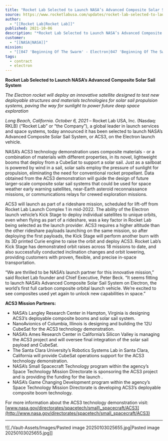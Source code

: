 ```yaml
---
title: "Rocket Lab Selected to Launch NASA’s Advanced Composite Solar Sail System "
source: https://www.rocketlabusa.com/updates/rocket-lab-selected-to-launch-nasas-advanced-composite-solar-sail-system/
author:
  - "[[Rocket Lab|Rocket Lab]]"
published: 2021-10-06
description: "*Rocket Lab Selected to Launch NASA’s Advanced Composite Solar Sail System*"
customer:
  - "[[NASA|NASA]]"
mission:
  - "[[047 'Beginning Of The Swarm' - Electron|047 'Beginning Of The Swarm' - Electron]]"
tags:
  - contract
  - electron
---
```

**Rocket Lab Selected to Launch NASA’s Advanced Composite Solar Sail System**

*The Electron rocket will deploy an innovative satellite designed to test new deployable structures and materials technologies for solar sail propulsion systems, paving the way for sunlight to power future deep space exploration*

*Long Beach, California. October 6, 2021* – Rocket Lab USA, Inc. (Nasdaq: RKLB) (“Rocket Lab” or “the Company”), a global leader in launch services and space systems, today announced it has been selected to launch NASA’s Advanced Composite Solar Sail System, or ACS3, on the Electron launch vehicle.

NASA’s ACS3 technology demonstration uses composite materials - or a combination of materials with different properties, in its novel, lightweight booms that deploy from a CubeSat to support a solar sail. Just as a sailboat is powered by wind in a sail, solar sails employ the pressure of sunlight for propulsion, eliminating the need for conventional rocket propellant. Data obtained from the ACS3 demonstration will guide the design of future larger-scale composite solar sail systems that could be used for space weather early warning satellites, near-Earth asteroid reconnaissance missions, or communications relays for crewed exploration missions.

ACS3 will launch as part of a rideshare mission, scheduled for lift-off from Rocket Lab Launch Complex 1 in mid-2022. The ability of the Electron launch vehicle’s Kick Stage to deploy individual satellites to unique orbits, even when flying as part of a rideshare, was a key factor in Rocket Lab being selected as the launch provider. ACS3 requires a higher altitude than the other rideshare payloads launching on the same mission, so after deploying the first payloads, the Kick Stage will perform another burn with its 3D printed Curie engine to raise the orbit and deploy ACS3. Rocket Lab’s Kick Stage has demonstrated orbit raises across 18 missions to date, and also successfully conducted inclination changes and orbit lowering, providing customers with proven, flexible, and precise in-space transportation.

“We are thrilled to be NASA’s launch partner for this innovative mission,” said Rocket Lab founder and Chief Executive, Peter Beck. “It seems fitting to launch NASA’s Advanced Composite Solar Sail System on Electron, the world’s first full carbon composite orbital launch vehicle. We’re excited to see composites used yet again to unlock new capabilities in space.” 

**ACS3 Mission Partners:**

- NASA’s Langley Research Center in Hampton, Virginia is designing ACS3’s deployable composite booms and solar sail system.
- NanoAvionics of Columbia, Illinois is designing and building the 12U CubeSat for the ACS3 technology demonstration.
- NASA’s Ames Research Center in California’s Silicon Valley is managing the ACS3 project and will oversee final integration of the solar sail payload and CubeSat.
- The Santa Clara University’s Robotics Systems Lab in Santa Clara, California will provide CubeSat operations support for the ACS3 technology demonstration.
- NASA’s Small Spacecraft Technology program within the agency’s Space Technology Mission Directorate is sponsoring the ACS3 project and is providing the funding for the launch .
- NASA’s Game Changing Development program within the agency’s Space Technology Mission Directorate is developing ACS3’s deployable composite boom technology.

For more information about the ACS3 technology demonstration visit: [www.nasa.gov/directorates/spacetech/small\_spacecraft/ACS3](http://www.nasa.gov/directorates/spacetech/small_spacecraft/ACS3)

---

![[./Vault-Assets/Images/Pasted image 20250103025655.jpg|Pasted image 20250103025655.jpg]]